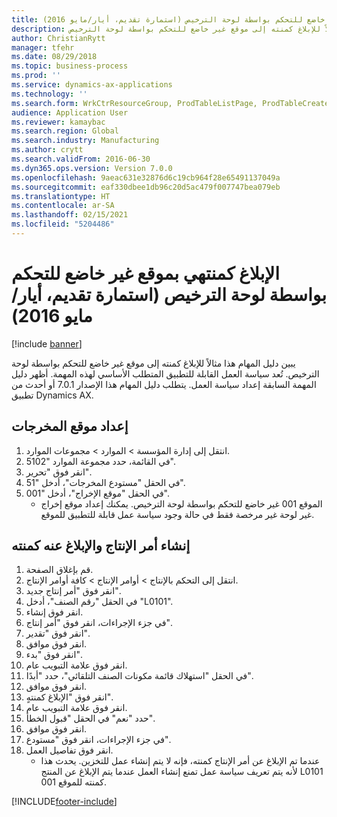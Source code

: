 ```yaml
---
title: الإبلاغ كمنتهي بموقع غير خاضع للتحكم بواسطة لوحة الترخيص (استمارة تقديم، أيار/مايو 2016)
description: يبين دليل المهام هذا مثالاً للإبلاغ كمنته إلى موقع غير خاضع للتحكم بواسطة لوحة الترخيص.
author: ChristianRytt
manager: tfehr
ms.date: 08/29/2018
ms.topic: business-process
ms.prod: ''
ms.service: dynamics-ax-applications
ms.technology: ''
ms.search.form: WrkCtrResourceGroup, ProdTableListPage, ProdTableCreate, InventItemIdLookupPurchase, ProdParmCostEstimation, ProdParmStartUp, ProdParmReportFinished, WHSWorkTable
audience: Application User
ms.reviewer: kamaybac
ms.search.region: Global
ms.search.industry: Manufacturing
ms.author: crytt
ms.search.validFrom: 2016-06-30
ms.dyn365.ops.version: Version 7.0.0
ms.openlocfilehash: 9aeac631e32876d6c19cb964f28e65491137049a
ms.sourcegitcommit: eaf330dbee1db96c20d5ac479f007747bea079eb
ms.translationtype: HT
ms.contentlocale: ar-SA
ms.lasthandoff: 02/15/2021
ms.locfileid: "5204486"
---
```

# <a name="report-as-finished-to-a-non-license-plate-controlled-location--application-may-2016"></a>الإبلاغ كمنتهي بموقع غير خاضع للتحكم بواسطة لوحة الترخيص (استمارة تقديم، أيار/مايو 2016)

[!include [banner](../../includes/banner.md)]

يبين دليل المهام هذا مثالاً للإبلاغ كمنته إلى موقع غير خاضع للتحكم بواسطة لوحة الترخيص. تُعد سياسة العمل القابلة للتطبيق المتطلب الأساسي لهذه المهمة. أظهر دليل المهمة السابقة إعداد سياسة العمل. يتطلب دليل المهام هذا الإصدار 7.0.1 أو أحدث من تطبيق Dynamics AX.




## <a name="set-up-an-output-location"></a>إعداد موقع المخرجات
1. انتقل إلى إدارة المؤسسة > الموارد > مجموعات الموارد.
2. في القائمة، حدد مجموعة الموارد "5102".
3. انقر فوق "تحرير".
4. في الحقل "مستودع المخرجات"، أدخل "51".
5. في الحقل "موقع الإخراج"، أدخل "001".
    * الموقع 001 غير خاضع للتحكم بواسطة لوحة الترخيص. يمكنك إعداد موقع إخراج غير لوحة غير مرخصة فقط في حالة وجود سياسة عمل قابلة للتطبيق للموقع.  

## <a name="create-a-production-order-and-report-it-as-finished"></a>إنشاء أمر الإنتاج والإبلاغ عنه كمنته
1. قم بإغلاق الصفحة.
2. انتقل إلى التحكم بالإنتاج‬ > أوامر الإنتاج > كافة أوامر الإنتاج.
3. انقر فوق "أمر إنتاج جديد".
4. في الحقل "رقم الصنف"، أدخل "L0101".
5. انقر فوق إنشاء.
6. في جزء الإجراءات، انقر فوق "أمر إنتاج".
7. انقر فوق "تقدير".
8. انقر فوق موافق.
9. انقر فوق "بدء".
10. انقر فوق علامة التبويب عام.
11. في الحقل "‏‫استهلاك قائمة مكونات الصنف التلقائي‬"، حدد "أبدًا".
12. انقر فوق موافق.
13. انقر فوق "الإبلاغ كمنتهٍ".
14. انقر فوق علامة التبويب عام.
15. حدد "نعم" في الحقل "قبول الخطأ".
16. انقر فوق موافق.
17. في جزء الإجراءات، انقر فوق "مستودع".
18. انقر فوق تفاصيل العمل.
    * عندما تم الإبلاغ عن أمر الإنتاج كمنته، فإنه لا يتم إنشاء عمل للتخزين. يحدث هذا لأنه يتم تعريف سياسة عمل تمنع إنشاء العمل عندما يتم الإبلاغ عن المنتج L0101 كمنته للموقع 001.  



[!INCLUDE[footer-include](../../../includes/footer-banner.md)]